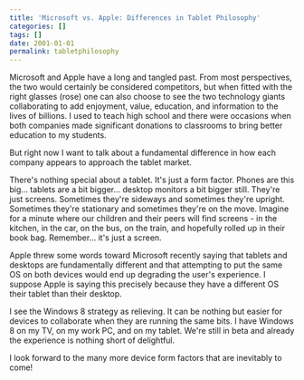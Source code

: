```yaml
---
title: 'Microsoft vs. Apple: Differences in Tablet Philosophy'
categories: []
tags: []
date: 2001-01-01
permalink: tabletphilosophy
---
```


Microsoft and Apple have a long and tangled past. From most perspectives, the two would certainly be considered competitors, but when fitted with the right glasses (rose) one can also choose to see the two technology giants collaborating to add enjoyment, value, education, and information to the lives of billions. I used to teach high school and there were occasions when both companies made significant donations to classrooms to bring better education to my students.
<!-- more -->

But right now I want to talk about a fundamental difference in how each company appears to approach the tablet market.

There's nothing special about a tablet. It's just a form factor. Phones are this big... tablets are a bit bigger... desktop monitors a bit bigger still. They're just screens. Sometimes they're sideways and sometimes they're upright. Sometimes they're stationary and sometimes they're on the move. Imagine for a minute where our children and their peers will find screens - in the kitchen, in the car, on the bus, on the train, and hopefully rolled up in their book bag. Remember... it's just a screen.

Apple threw some words toward Microsoft recently saying that tablets and desktops are fundamentally different and that attempting to put the same OS on both devices would end up degrading the user's experience. I suppose Apple is saying this precisely because they have a different OS their tablet than their desktop.

I see the Windows 8 strategy as relieving. It can be nothing but easier for devices to collaborate when they are running the same bits. I have Windows 8 on my TV, on my work PC, and on my tablet. We're still in beta and already the experience is nothing short of delightful.

I look forward to the many more device form factors that are inevitably to come!